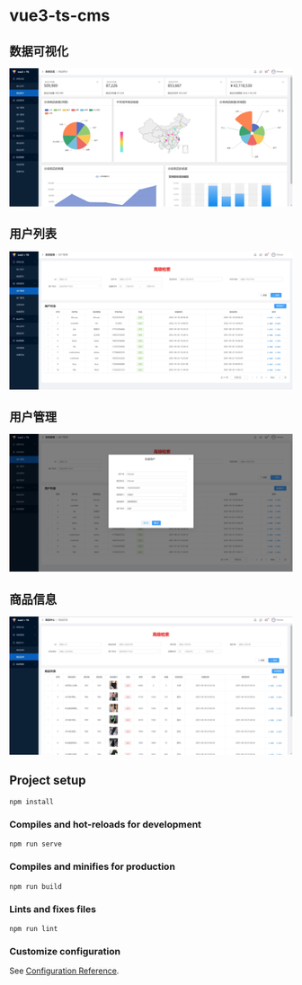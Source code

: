 # vue3-ts-cms

## 数据可视化
![数据可视化](src/assets/img/data_overview.jpg)

## 用户列表
![用户列表](src/assets/img/user_list.jpg)

## 用户管理
![用户管理](src/assets/img/user_manage.jpg)

## 商品信息
![商品信息](src/assets/img/goods_info.jpg)

## Project setup

```
npm install
```

### Compiles and hot-reloads for development

```
npm run serve
```

### Compiles and minifies for production

```
npm run build
```

### Lints and fixes files

```
npm run lint
```

### Customize configuration

See [Configuration Reference](https://cli.vuejs.org/config/).

